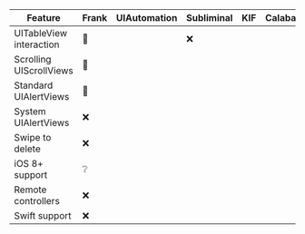 | Feature | Frank | UIAutomation | Subliminal | KIF | Calabash |
|---------|-------|--------------|------------|-----|----------|
| UITableView interaction | 💚 | |❌ | |
| Scrolling UIScrollViews | 💚 | |  | |
| Standard UIAlertViews   | 💚 | |  | |
| System UIAlertViews     | ❌ | |  | |
| Swipe to delete         | ❌ | |  | |
| iOS 8+ support          | ❔ | |  | |
| Remote controllers      | ❌ | |  | |
| Swift support           | ❌ | |  | |
